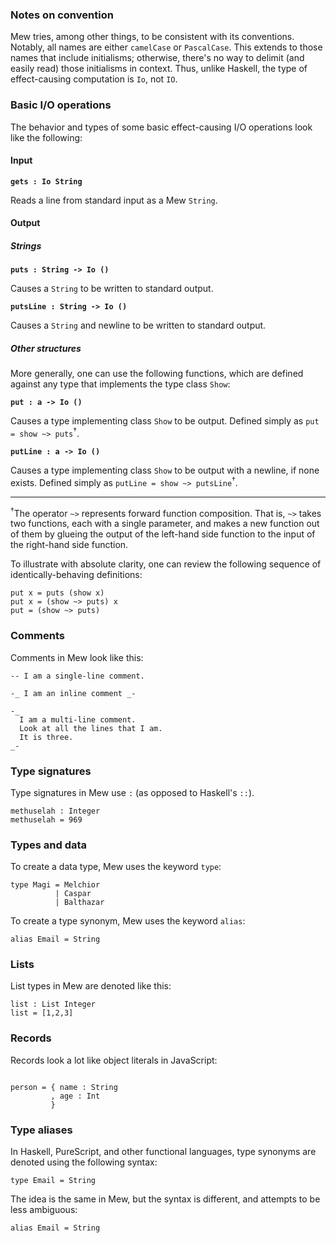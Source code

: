 ### Notes on convention

Mew tries, among other things, to be consistent with its conventions. Notably, all names are either `camelCase` or `PascalCase`. This extends to those names that include initialisms; otherwise, there's no way to delimit (and easily read) those initialisms in context. Thus, unlike Haskell, the type of effect-causing computation is `Io`,  not `IO`.

### Basic I/O operations

The behavior and types of some basic effect-causing I/O operations look like the following:

#### Input

**`gets : Io String`**

Reads a line from standard input as a Mew `String`.

#### Output

##### Strings
**`puts : String -> Io ()`**

Causes a `String` to be written to standard output.

**`putsLine : String -> Io ()`**

Causes a `String` and newline to be written to standard output.

##### Other structures

More generally, one can use the following functions, which are defined against any type that implements the type class `Show`:

**`put : a -> Io ()`**

Causes a type implementing class `Show` to be output. Defined simply as `put = show ~> puts`<sup>†</sup>.

**`putLine : a -> Io ()`**

Causes a type implementing class `Show` to be output with a newline, if none exists. Defined simply as `putLine = show ~> putsLine`<sup>†</sup>.

---
<sup>†</sup>The operator `~>` represents forward function composition. That is, `~>` takes two functions, each with a single parameter, and makes a new function out of them by glueing the output of the left-hand side function to the input of the right-hand side function.

To illustrate with absolute clarity, one can review the following sequence of identically-behaving definitions:
```
put x = puts (show x) 
put x = (show ~> puts) x
put = (show ~> puts)
```

### Comments

Comments in Mew look like this:

```
-- I am a single-line comment.

-_ I am an inline comment _-

-_
  I am a multi-line comment.
  Look at all the lines that I am.
  It is three.
_-
```

### Type signatures

Type signatures in Mew use `:` (as opposed to Haskell's `::`).

```
methuselah : Integer
methuselah = 969
```

### Types and data

To create a data type, Mew uses the keyword `type`:

```
type Magi = Melchior
          | Caspar
          | Balthazar
```

To create a type synonym, Mew uses the keyword `alias`:
```
alias Email = String
```

### Lists

List types in Mew are denoted like this:

```
list : List Integer
list = [1,2,3]
```

### Records

Records look a lot like object literals in JavaScript:

```

person = { name : String
         , age : Int
         }
```

### Type aliases

In Haskell,  PureScript, and other functional languages, type synonyms are denoted using the following syntax:

```
type Email = String
```

The idea is the same in Mew, but the syntax is different, and attempts to be less ambiguous:

```
alias Email = String
```
